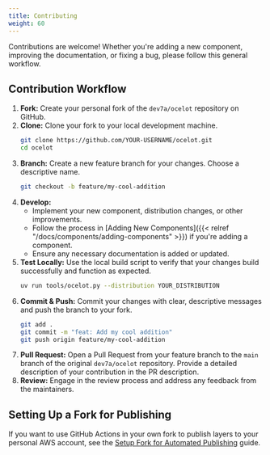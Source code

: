 ```yaml
---
title: Contributing
weight: 60
---
```


Contributions are welcome! Whether you're adding a new component, improving the documentation, or fixing a bug, please follow this general workflow.

## Contribution Workflow

1.  **Fork:** Create your personal fork of the `dev7a/ocelot` repository on GitHub.
2.  **Clone:** Clone your fork to your local development machine.
    ```bash
    git clone https://github.com/YOUR-USERNAME/ocelot.git
    cd ocelot
    ```
3.  **Branch:** Create a new feature branch for your changes. Choose a descriptive name.
    ```bash
    git checkout -b feature/my-cool-addition
    ```
4.  **Develop:**
    -   Implement your new component, distribution changes, or other improvements.
    -   Follow the process in [Adding New Components]({{< relref "/docs/components/adding-components" >}}) if you're adding a component.
    -   Ensure any necessary documentation is added or updated.
5.  **Test Locally:** Use the local build script to verify that your changes build successfully and function as expected.
    ```bash
    uv run tools/ocelot.py --distribution YOUR_DISTRIBUTION
    ```
6.  **Commit & Push:** Commit your changes with clear, descriptive messages and push the branch to your fork.
    ```bash
    git add .
    git commit -m "feat: Add my cool addition"
    git push origin feature/my-cool-addition
    ```
7.  **Pull Request:** Open a Pull Request from your feature branch to the `main` branch of the original `dev7a/ocelot` repository. Provide a detailed description of your contribution in the PR description.
8.  **Review:** Engage in the review process and address any feedback from the maintainers.

## Setting Up a Fork for Publishing

If you want to use GitHub Actions in your own fork to publish layers to your personal AWS account, see the [Setup Fork for Automated Publishing](setup-fork) guide. 